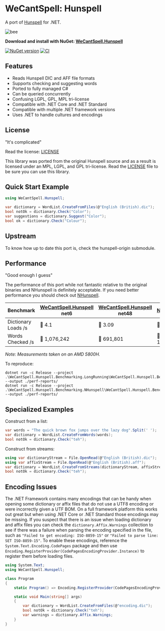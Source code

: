 # WeCantSpell: Hunspell

A port of [Hunspell](https://github.com/hunspell/hunspell) for .NET.

![bee](https://raw.githubusercontent.com/aarondandy/WeCantSpell.Hunspell/main/icon.png)

**Download and install with NuGet: [WeCantSpell.Hunspell](https://www.nuget.org/packages/WeCantSpell.Hunspell/)**

[![NuGet version](https://img.shields.io/nuget/v/WeCantSpell.Hunspell.svg?style=flat&label=nuget%3A%20WeCantSpell.Hunspell)](https://www.nuget.org/packages/WeCantSpell.Hunspell/)
[![CI](https://github.com/aarondandy/WeCantSpell.Hunspell/actions/workflows/ci.yml/badge.svg)](https://github.com/aarondandy/WeCantSpell.Hunspell/actions/workflows/ci.yml)

## Features

* Reads Hunspell DIC and AFF file formats
* Supports checking and suggesting words
* Ported to fully managed C#
* Can be queried concurrently
* Confusing LGPL, GPL, MPL tri-license
* Compatible with .NET Core and .NET Standard
* Compatible with multiple .NET framework versions
* Uses .NET to handle cultures and encodings

## License

"It's complicated"

Read the license: [LICENSE](license.txt)

This library was ported from the original Hunspell source
and as a result is licensed under an MPL, LGPL, and GPL tri-license. Read the [LICENSE](license.txt) file to be sure you can use this library.

## Quick Start Example

```csharp
using WeCantSpell.Hunspell;

var dictionary = WordList.CreateFromFiles(@"English (British).dic");
bool notOk = dictionary.Check("Color");
var suggestions = dictionary.Suggest("Color");
bool ok = dictionary.Check("Colour");
```

## Upstream

To know how up to date this port is, check the hunspell-origin submodule.

## Performance

"Good enough I guess"

The performance of this port while not fantastic relative to the original
binaries and NHunspell is definitely acceptable.
If you need better performance you should check out [NHunspell](https://www.nuget.org/packages/NHunspell/).

| Benchmark | [WeCantSpell.Hunspell](https://www.nuget.org/packages/WeCantSpell.Hunspell/) net6 | [WeCantSpell.Hunspell](https://www.nuget.org/packages/WeCantSpell.Hunspell/) net48 | [NHunspell](https://www.nuget.org/packages/NHunspell/) |
|---------------------|--------------|--------------|--------------|
| Dictionary Loads /s | 🥌 4.1       | 🐌 3.09     | 🐇 14.75     |
| Words Checked /s    | 🐇 1,076,242 | 🐢 691,801  | 🐇 1,312,766 |

_Note: Measurements taken on an AMD 5800H._

To reproduce:
```
dotnet run -c Release --project .\WeCantSpell.Hunspell.Benchmarking.LongRunning\WeCantSpell.Hunspell.Benchmarking.LongRunning.csproj --output ./perf-reports/
dotnet run -c Release --project .\WeCantSpell.Hunspell.Benchmarking.NHunspell\WeCantSpell.Hunspell.Benchmarking.NHunspell.csproj --output ./perf-reports/
```

## Specialized Examples

Construct from a list:

```csharp
var words = "The quick brown fox jumps over the lazy dog".Split(' ');
var dictionary = WordList.CreateFromWords(words);
bool notOk = dictionary.Check("teh");
```

Construct from streams:

```csharp
using var dictionaryStream = File.OpenRead(@"English (British).dic");
using var affixStream = File.OpenRead(@"English (British).aff");
var dictionary = WordList.CreateFromStreams(dictionaryStream, affixStream);
bool notOk = dictionary.Check("teh");
```

## Encoding Issues

The .NET Framework contains many encodings that can be handy when opening some dictionary or affix files that do not use a UTF8 encoding or were incorrectly given a UTF BOM. On a full framework platform this works out great but when using .NET Core or .NET Standard those encodings may be missing. If you suspect that there is an issue when loading dictionary and affix files you can check the `dictionary.Affix.Warnings` collection to see if there was a failure when parsing the encoding specified in the file, such as `"Failed to get encoding: ISO-8859-15"` or `"Failed to parse line: SET ISO-8859-15"`. To enable these encodings, reference the `System.Text.Encoding.CodePages` package and then use `Encoding.RegisterProvider(CodePagesEncodingProvider.Instance)` to register them before loading files.

```csharp
using System.Text;
using WeCantSpell.Hunspell;

class Program
{
    static Program() => Encoding.RegisterProvider(CodePagesEncodingProvider.Instance);

    static void Main(string[] args)
    {
        var dictionary = WordList.CreateFromFiles(@"encoding.dic");
        bool notOk = dictionary.Check("teh");
        var warnings = dictionary.Affix.Warnings;
    }
}
```